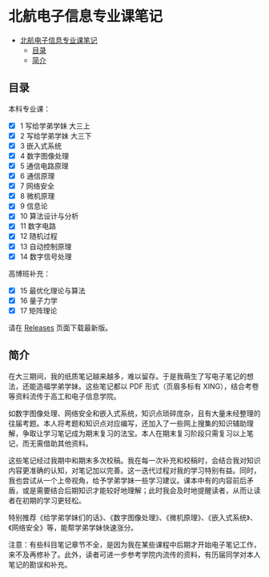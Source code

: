 # 北航电子信息专业课笔记

- [北航电子信息专业课笔记](#北航电子信息专业课笔记)
  - [目录](#目录)
  - [简介](#简介)

## 目录

本科专业课：

- [x] 1 写给学弟学妹 大三上
- [x] 2 写给学弟学妹 大三下
- [x] 3 嵌入式系统
- [x] 4 数字图像处理
- [x] 5 通信电路原理
- [x] 6 通信原理
- [x] 7 网络安全
- [x] 8 微机原理
- [x] 9 信息论
- [x] 10 算法设计与分析
- [x] 11 数字电路
- [x] 12 随机过程
- [x] 13 自动控制原理
- [x] 14 数字信号处理

高博班补充：

- [x] 15 最优化理论与算法
- [x] 16 量子力学
- [x] 17 矩阵理论

请在 [Releases](https://github.com/ryanxingql/blog/releases/tag/v2) 页面下载最新版。

## 简介

在大三期间，我的纸质笔记越来越多，难以留存。于是我萌生了写电子笔记的想法，还能造福学弟学妹。这些笔记都以 PDF 形式（页眉多标有 XING），结合考卷等资料流传于高工和电子信息学院。

如数字图像处理、网络安全和嵌入式系统，知识点琐碎庞杂，且有大量未经整理的往届考题。本人将考题和知识点对应编写，还加入了一些网上搜集的知识辅助理解，争取让学习笔记成为期末复习的法宝。本人在期末复习阶段只需复习以上笔记，而无需借助其他资料。

这些笔记经过我期中和期末多次校稿。我在每一次补充和校稿时，会结合我对知识内容更准确的认知，对笔记加以完善。这一迭代过程对我的学习特别有益。同时，我也尝试从一个上帝视角，给予学弟学妹一些学习建议。课本中有的内容前后矛盾，或是需要结合后期知识才能较好地理解；此时我会及时地提醒读者，从而让读者在初期的学习更轻松。

特别推荐《给学弟学妹们的话》、《数字图像处理》、《微机原理》、《嵌入式系统》、《网络安全》等，能帮学弟学妹快速涨分。

注意：有些科目笔记章节不全，是因为我在某些课程中后期才开始电子笔记工作，来不及再修补了。此外，读者可进一步参考学院内流传的资料，有历届同学对本人笔记的勘误和补充。
